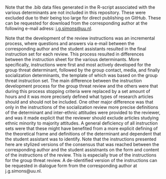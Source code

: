 Note that the .bib data files generated in the R-script associated with the various determinants are not included in this repository. These were excluded due to their being too large for direct publishing on GitHub. These can be requested for download from the corresponding author at the following e-mail adress: j.g.simons@uu.nl.

Note that the development of the review instructions was an incremental process, where questions and answers via e-mail between the corresponding author and the student assistants resulted in the final instruction set for each review. This process resulted in differences between the instruction sheet for the various determinants. More specifically, instructions were first and most actively developed for the group threat determinant, followed by the group contact, media, and finally socialization determinants, the template of which was based on the group threat instruction set. The main difference between the instruction development process for the group threat review and the others were that during this process stopping criteria were replaced by a set amount of hours and it was more precisely defined what types of research articles should and should not be included. One other major difference was that only in the instructions of the socialization review more precise definitions of the determinant and inter-ethnic attitudes were provided to the reviewer, and was it made explicit that the reviewer should exclude articles studying ethnic minority to majority attitudes. A  general deficiency of all instruction sets were that these might have benefited from a more explicit defining of the theoretical frame and definitions of the determinant and dependent that the student assistant was to identify. Note that the instructions presented here are stylized versions of the consensus that was reached between the corresponding author and the student assistnants on the form and content of the instructions of the review. This is especially true of the instructions for the group threat review. A de-identified version of the instructions can be requested in dialogue form from the corresponding author at j.g.simons\@uu.nl. 